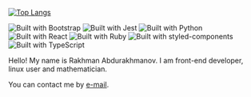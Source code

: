 <!-- ![GitHub stats](https://github-readme-stats.vercel.app/api?username=crystallographer&show_icons=true&theme=react&bg_color=22272E&count_private=true) -->
[![Top Langs](https://github-readme-stats.vercel.app/api/top-langs/?username=crystallographer&layout=compact&theme=react&bg_color=22272E&langs_count=8)](https://github.com/crystallographer)

![Built with Bootstrap](https://img.shields.io/badge/Bootstrap-7952B3.svg?style=for-the-badge&logo=Bootstrap&logoColor=white)
![Built with Jest](https://img.shields.io/badge/Jest-C21325.svg?style=for-the-badge&logo=Jest&logoColor=white)
![Built with Python](https://img.shields.io/badge/Python-3776AB.svg?style=for-the-badge&logo=Python&logoColor=white)
![Built with React](https://img.shields.io/badge/React-61DAFB.svg?style=for-the-badge&logo=React&logoColor=black)
![Built with Ruby](https://img.shields.io/badge/Ruby-CC342D.svg?style=for-the-badge&logo=Ruby&logoColor=white)
![Built with styled-components](https://img.shields.io/badge/styledcomponents-DB7093.svg?style=for-the-badge&logo=styled-components&logoColor=white)
![Built with TypeScript](https://img.shields.io/badge/TypeScript-3178C6.svg?style=for-the-badge&logo=TypeScript&logoColor=white)

Hello! My name is Rakhman Abdurakhmanov.
I am front-end developer, linux user and mathematician.

You can contact me by [e-mail](<mailto:madliani@hotmail.com>).
